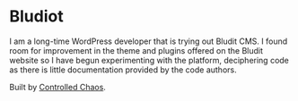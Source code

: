 # Bludiot

I am a long-time WordPress developer that is trying out Bludit CMS. I found room for improvement in the theme and plugins offered on the Bludit website so I have begun experimenting with the platform, deciphering code as there is little documentation provided by the code authors.

Built by [Controlled Chaos](https://github.com/ControlledChaos/).
